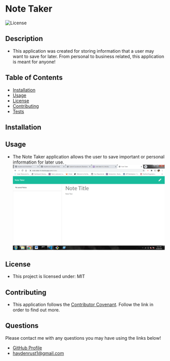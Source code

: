 
  # Note Taker

  ![License](https://img.shields.io/badge/license-MIT-blue)

  ## Description
  * This application was created for storing information that a user may want to save for later.  From personal to business related, this application is meant for anyone!

  ## Table of Contents
  * [Installation](#installation)
  * [Usage](#usage)
  * [License](#license)
  * [Contributing](#contributing)
  * [Tests](#tests)
  
  ## Installation

  ## Usage
  * The Note Taker application allows the user to save important or personal information for later use.
 ![NoteTaker](./Develop/public/assets/note-taker-page.png)


  ## License
  * This project is licensed under: MIT

  ## Contributing
  * This application follows the [Contributor Covenant](https://www.contributor-covenant.org/).  Follow the link in order to find out more.
  
  ## Questions
  Please contact me with any questions you may have using the links below!
  * [GitHub Profile](https://github.com/haydenrust1)
  * <haydenrust1@gmail.com>
  